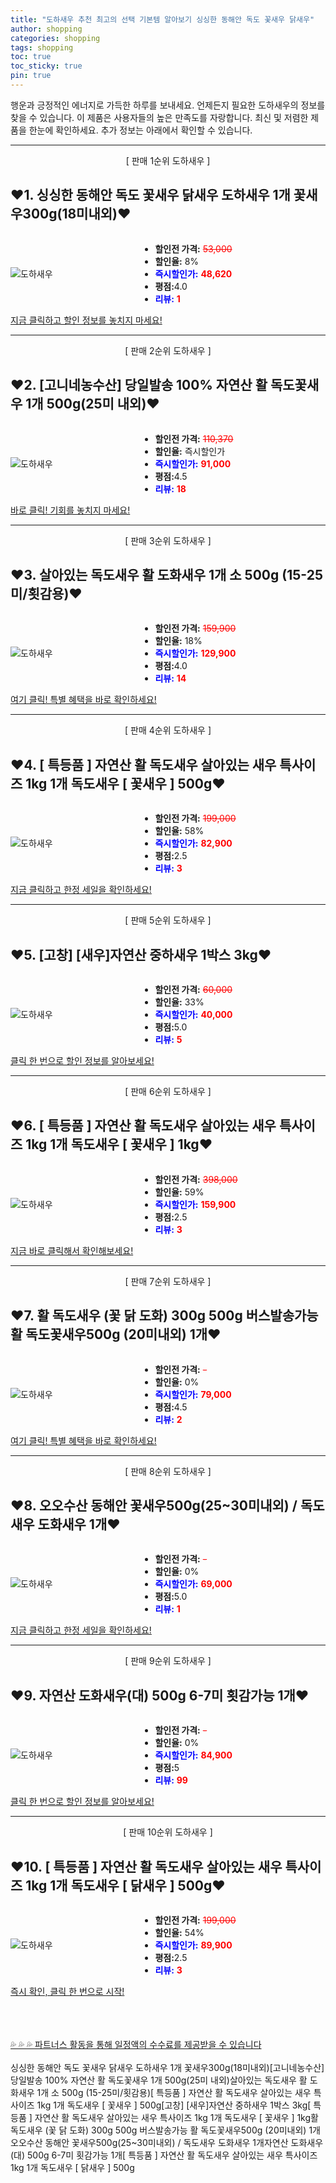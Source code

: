```yaml
---
title: "도하새우 추천 최고의 선택 기본템 알아보기 싱싱한 동해안 독도 꽃새우 닭새우"
author: shopping
categories: shopping
tags: shopping
toc: true
toc_sticky: true
pin: true
---
```

행운과 긍정적인 에너지로 가득한 하루를 보내세요. 언제든지 필요한 도하새우의 정보를 찾을 수 있습니다. 이 제품은 사용자들의 높은 만족도를 자랑합니다. 최신 및 저렴한 제품을 한눈에 확인하세요. 추가 정보는 아래에서 확인할 수 있습니다.

---
<p class="toplist" style="margin: 0 auto; display: block; width: fit-content;">[ 판매 1순위 도하새우 ]</p>

<h2><strong>❤️1. 싱싱한 동해안 독도 꽃새우 닭새우 도하새우 1개 꽃새우300g(18미내외)❤️</strong></h2>

<div style="display: flex; align-items: center;">
    <div style="flex: 0.4;">
        <img src="https://thumbnail10.coupangcdn.com/thumbnails/remote/230x230ex/image/vendor_inventory/502a/3170f346eb2956a59ca757b1b6903379fdace9f022c32ef9c73efdac6d35.png" alt="도하새우" style="max-width: 100%;">
    </div>
    <div style="flex: 0.6; margin-left: 10px;">
        <ul>
            <li><strong>할인전 가격:</strong> <del style="color: red;">53,000</del></li>
            <li><strong>할인율:</strong> 8%</li>
            <li><span style='color:blue'><strong>즉시할인가:</strong></span> <span style='color:red'><strong>48,620</strong></span></li>
            <li><strong>평점:</strong>4.0</li>
            <li><span style='color:blue'><strong>리뷰:</strong></span> <span style='color:red'><strong>1</strong></span></li>
        </ul>
    </div>
</div>
<div class="center">
    <a href="https://selin100587.github.io?lptag=AF9450613&subid=githubio&pageKey=7902770908&traceid=V0-153&itemId=21662723763&vendorItemId=89233929959" class="myButton">
        지금 클릭하고 할인 정보를 놓치지 마세요!
    </a>
</div>


---
<p class="toplist" style="margin: 0 auto; display: block; width: fit-content;">[ 판매 2순위 도하새우 ]</p>

<h2><strong>❤️2. [고니네농수산] 당일발송 100% 자연산 활 독도꽃새우 1개 500g(25미 내외)❤️</strong></h2>

<div style="display: flex; align-items: center;">
    <div style="flex: 0.4;">
        <img src="https://thumbnail8.coupangcdn.com/thumbnails/remote/230x230ex/image/vendor_inventory/ccc0/11e4f8c025ea56b70db0fc8c6df160ead8790643fd9ec80f5ae037ec6867.png" alt="도하새우" style="max-width: 100%;">
    </div>
    <div style="flex: 0.6; margin-left: 10px;">
        <ul>
            <li><strong>할인전 가격:</strong> <del style="color: red;">110,370</del></li>
            <li><strong>할인율:</strong> 즉시할인가</li>
            <li><span style='color:blue'><strong>즉시할인가:</strong></span> <span style='color:red'><strong>91,000</strong></span></li>
            <li><strong>평점:</strong>4.5</li>
            <li><span style='color:blue'><strong>리뷰:</strong></span> <span style='color:red'><strong>18</strong></span></li>
        </ul>
    </div>
</div>
<div class="center">
    <a href="https://selin100587.github.io?lptag=AF9450613&subid=githubio&pageKey=8109151382&traceid=V0-153&itemId=22964609479&vendorItemId=89998620496" class="myButton">
        바로 클릭! 기회를 놓치지 마세요!
    </a>
</div>


---
<p class="toplist" style="margin: 0 auto; display: block; width: fit-content;">[ 판매 3순위 도하새우 ]</p>

<h2><strong>❤️3. 살아있는 독도새우 활 도화새우 1개 소 500g (15-25미/횟감용)❤️</strong></h2>

<div style="display: flex; align-items: center;">
    <div style="flex: 0.4;">
        <img src="https://thumbnail10.coupangcdn.com/thumbnails/remote/230x230ex/image/vendor_inventory/a9de/c434e7e60f08f100622e4975c033ebb87c4f35f25741a1aaf64fbe93ac69.jpg" alt="도하새우" style="max-width: 100%;">
    </div>
    <div style="flex: 0.6; margin-left: 10px;">
        <ul>
            <li><strong>할인전 가격:</strong> <del style="color: red;">159,900</del></li>
            <li><strong>할인율:</strong> 18%</li>
            <li><span style='color:blue'><strong>즉시할인가:</strong></span> <span style='color:red'><strong>129,900</strong></span></li>
            <li><strong>평점:</strong>4.0</li>
            <li><span style='color:blue'><strong>리뷰:</strong></span> <span style='color:red'><strong>14</strong></span></li>
        </ul>
    </div>
</div>
<div class="center">
    <a href="https://selin100587.github.io?lptag=AF9450613&subid=githubio&pageKey=1329824728&traceid=V0-153&itemId=2353717451&vendorItemId=70034577706" class="myButton">
        여기 클릭! 특별 혜택을 바로 확인하세요!
    </a>
</div>


---
<p class="toplist" style="margin: 0 auto; display: block; width: fit-content;">[ 판매 4순위 도하새우 ]</p>

<h2><strong>❤️4. [ 특등품 ] 자연산 활 독도새우 살아있는 새우 특사이즈 1kg 1개 독도새우 [ 꽃새우 ] 500g❤️</strong></h2>

<div style="display: flex; align-items: center;">
    <div style="flex: 0.4;">
        <img src="https://thumbnail9.coupangcdn.com/thumbnails/remote/230x230ex/image/vendor_inventory/3e6d/ca839cc3abb0a7e42c5bb8e804a1f740e48f1e778a58000a4f4f0a271ba9.png" alt="도하새우" style="max-width: 100%;">
    </div>
    <div style="flex: 0.6; margin-left: 10px;">
        <ul>
            <li><strong>할인전 가격:</strong> <del style="color: red;">199,000</del></li>
            <li><strong>할인율:</strong> 58%</li>
            <li><span style='color:blue'><strong>즉시할인가:</strong></span> <span style='color:red'><strong>82,900</strong></span></li>
            <li><strong>평점:</strong>2.5</li>
            <li><span style='color:blue'><strong>리뷰:</strong></span> <span style='color:red'><strong>3</strong></span></li>
        </ul>
    </div>
</div>
<div class="center">
    <a href="https://selin100587.github.io?lptag=AF9450613&subid=githubio&pageKey=7942460449&traceid=V0-153&itemId=21880709667&vendorItemId=88928801850" class="myButton">
        지금 클릭하고 한정 세일을 확인하세요!
    </a>
</div>


---
<p class="toplist" style="margin: 0 auto; display: block; width: fit-content;">[ 판매 5순위 도하새우 ]</p>

<h2><strong>❤️5. [고창] [새우]자연산 중하새우 1박스 3kg❤️</strong></h2>

<div style="display: flex; align-items: center;">
    <div style="flex: 0.4;">
        <img src="https://thumbnail7.coupangcdn.com/thumbnails/remote/230x230ex/image/vendor_inventory/414c/988f293db18fcff47c3652ae783b2a1c513e059f9d30c078a98c616422dc.jpg" alt="도하새우" style="max-width: 100%;">
    </div>
    <div style="flex: 0.6; margin-left: 10px;">
        <ul>
            <li><strong>할인전 가격:</strong> <del style="color: red;">60,000</del></li>
            <li><strong>할인율:</strong> 33%</li>
            <li><span style='color:blue'><strong>즉시할인가:</strong></span> <span style='color:red'><strong>40,000</strong></span></li>
            <li><strong>평점:</strong>5.0</li>
            <li><span style='color:blue'><strong>리뷰:</strong></span> <span style='color:red'><strong>5</strong></span></li>
        </ul>
    </div>
</div>
<div class="center">
    <a href="https://selin100587.github.io?lptag=AF9450613&subid=githubio&pageKey=8233815836&traceid=V0-153&itemId=23700674966&vendorItemId=90725733982" class="myButton">
        클릭 한 번으로 할인 정보를 알아보세요!
    </a>
</div>


---
<p class="toplist" style="margin: 0 auto; display: block; width: fit-content;">[ 판매 6순위 도하새우 ]</p>

<h2><strong>❤️6. [ 특등품 ] 자연산 활 독도새우 살아있는 새우 특사이즈 1kg 1개 독도새우 [ 꽃새우 ] 1kg❤️</strong></h2>

<div style="display: flex; align-items: center;">
    <div style="flex: 0.4;">
        <img src="https://thumbnail9.coupangcdn.com/thumbnails/remote/230x230ex/image/vendor_inventory/3e6d/ca839cc3abb0a7e42c5bb8e804a1f740e48f1e778a58000a4f4f0a271ba9.png" alt="도하새우" style="max-width: 100%;">
    </div>
    <div style="flex: 0.6; margin-left: 10px;">
        <ul>
            <li><strong>할인전 가격:</strong> <del style="color: red;">398,000</del></li>
            <li><strong>할인율:</strong> 59%</li>
            <li><span style='color:blue'><strong>즉시할인가:</strong></span> <span style='color:red'><strong>159,900</strong></span></li>
            <li><strong>평점:</strong>2.5</li>
            <li><span style='color:blue'><strong>리뷰:</strong></span> <span style='color:red'><strong>3</strong></span></li>
        </ul>
    </div>
</div>
<div class="center">
    <a href="https://selin100587.github.io?lptag=AF9450613&subid=githubio&pageKey=7942460449&traceid=V0-153&itemId=21880709679&vendorItemId=88928801902" class="myButton">
        지금 바로 클릭해서 확인해보세요!
    </a>
</div>


---
<p class="toplist" style="margin: 0 auto; display: block; width: fit-content;">[ 판매 7순위 도하새우 ]</p>

<h2><strong>❤️7. 활 독도새우 (꽃 닭 도화) 300g 500g 버스발송가능 활 독도꽃새우500g (20미내외) 1개❤️</strong></h2>

<div style="display: flex; align-items: center;">
    <div style="flex: 0.4;">
        <img src="https://thumbnail8.coupangcdn.com/thumbnails/remote/230x230ex/image/vendor_inventory/d5f7/d8562785b9731ea34fc9d88259139ea1d9442f7b548bbff608a0d07b769e.png" alt="도하새우" style="max-width: 100%;">
    </div>
    <div style="flex: 0.6; margin-left: 10px;">
        <ul>
            <li><strong>할인전 가격:</strong> <del style="color: red;">-</del></li>
            <li><strong>할인율:</strong> 0%</li>
            <li><span style='color:blue'><strong>즉시할인가:</strong></span> <span style='color:red'><strong>79,000</strong></span></li>
            <li><strong>평점:</strong>4.5</li>
            <li><span style='color:blue'><strong>리뷰:</strong></span> <span style='color:red'><strong>2</strong></span></li>
        </ul>
    </div>
</div>
<div class="center">
    <a href="https://selin100587.github.io?lptag=AF9450613&subid=githubio&pageKey=8248608686&traceid=V0-153&itemId=18169642690&vendorItemId=85129275788" class="myButton">
        여기 클릭! 특별 혜택을 바로 확인하세요!
    </a>
</div>


---
<p class="toplist" style="margin: 0 auto; display: block; width: fit-content;">[ 판매 8순위 도하새우 ]</p>

<h2><strong>❤️8. 오오수산 동해안 꽃새우500g(25~30미내외) / 독도새우 도화새우 1개❤️</strong></h2>

<div style="display: flex; align-items: center;">
    <div style="flex: 0.4;">
        <img src="https://thumbnail7.coupangcdn.com/thumbnails/remote/230x230ex/image/vendor_inventory/64d4/764b3683fddcceb766b86c9639b2c13c77c9b4038be3183553fbe0136c7f.jpg" alt="도하새우" style="max-width: 100%;">
    </div>
    <div style="flex: 0.6; margin-left: 10px;">
        <ul>
            <li><strong>할인전 가격:</strong> <del style="color: red;">-</del></li>
            <li><strong>할인율:</strong> 0%</li>
            <li><span style='color:blue'><strong>즉시할인가:</strong></span> <span style='color:red'><strong>69,000</strong></span></li>
            <li><strong>평점:</strong>5.0</li>
            <li><span style='color:blue'><strong>리뷰:</strong></span> <span style='color:red'><strong>1</strong></span></li>
        </ul>
    </div>
</div>
<div class="center">
    <a href="https://selin100587.github.io?lptag=AF9450613&subid=githubio&pageKey=7185297794&traceid=V0-153&itemId=18130174646&vendorItemId=85261785805" class="myButton">
        지금 클릭하고 한정 세일을 확인하세요!
    </a>
</div>


---
<p class="toplist" style="margin: 0 auto; display: block; width: fit-content;">[ 판매 9순위 도하새우 ]</p>

<h2><strong>❤️9. 자연산 도화새우(대) 500g 6-7미 횟감가능 1개❤️</strong></h2>

<div style="display: flex; align-items: center;">
    <div style="flex: 0.4;">
        <img src="https://thumbnail9.coupangcdn.com/thumbnails/remote/230x230ex/image/vendor_inventory/bcc9/8f1c4ce7a353fe1906559825feb21892518357e968f0b777606c29cde00a.jpg" alt="도하새우" style="max-width: 100%;">
    </div>
    <div style="flex: 0.6; margin-left: 10px;">
        <ul>
            <li><strong>할인전 가격:</strong> <del style="color: red;">-</del></li>
            <li><strong>할인율:</strong> 0%</li>
            <li><span style='color:blue'><strong>즉시할인가:</strong></span> <span style='color:red'><strong>84,900</strong></span></li>
            <li><strong>평점:</strong>5</li>
            <li><span style='color:blue'><strong>리뷰:</strong></span> <span style='color:red'><strong>99</strong></span></li>
        </ul>
    </div>
</div>
<div class="center">
    <a href="https://selin100587.github.io?lptag=AF9450613&subid=githubio&pageKey=8187568327&traceid=V0-153&itemId=23417529573&vendorItemId=90444572541" class="myButton">
        클릭 한 번으로 할인 정보를 알아보세요!
    </a>
</div>


---
<p class="toplist" style="margin: 0 auto; display: block; width: fit-content;">[ 판매 10순위 도하새우 ]</p>

<h2><strong>❤️10. [ 특등품 ] 자연산 활 독도새우 살아있는 새우 특사이즈 1kg 1개 독도새우 [ 닭새우 ] 500g❤️</strong></h2>

<div style="display: flex; align-items: center;">
    <div style="flex: 0.4;">
        <img src="https://thumbnail9.coupangcdn.com/thumbnails/remote/230x230ex/image/vendor_inventory/3e6d/ca839cc3abb0a7e42c5bb8e804a1f740e48f1e778a58000a4f4f0a271ba9.png" alt="도하새우" style="max-width: 100%;">
    </div>
    <div style="flex: 0.6; margin-left: 10px;">
        <ul>
            <li><strong>할인전 가격:</strong> <del style="color: red;">199,000</del></li>
            <li><strong>할인율:</strong> 54%</li>
            <li><span style='color:blue'><strong>즉시할인가:</strong></span> <span style='color:red'><strong>89,900</strong></span></li>
            <li><strong>평점:</strong>2.5</li>
            <li><span style='color:blue'><strong>리뷰:</strong></span> <span style='color:red'><strong>3</strong></span></li>
        </ul>
    </div>
</div>
<div class="center">
    <a href="https://selin100587.github.io?lptag=AF9450613&subid=githubio&pageKey=7942460449&traceid=V0-153&itemId=21880709663&vendorItemId=88928801824" class="myButton">
        즉시 확인, 클릭 한 번으로 시작!
    </a>
</div>

<br><br><br>[💦 💦 💦 파트너스 활동을 통해 일정액의 수수료를 제공받을 수 있습니다](https://link.coupang.com/a/bcpT2c)<br><br>싱싱한 동해안 독도 꽃새우 닭새우 도하새우 1개 꽃새우300g(18미내외)[고니네농수산] 당일발송 100% 자연산 활 독도꽃새우 1개 500g(25미 내외)살아있는 독도새우 활 도화새우 1개 소 500g (15-25미/횟감용)[ 특등품 ] 자연산 활 독도새우 살아있는 새우 특사이즈 1kg 1개 독도새우 [ 꽃새우 ] 500g[고창] [새우]자연산 중하새우 1박스 3kg[ 특등품 ] 자연산 활 독도새우 살아있는 새우 특사이즈 1kg 1개 독도새우 [ 꽃새우 ] 1kg활 독도새우 (꽃 닭 도화) 300g 500g 버스발송가능 활 독도꽃새우500g (20미내외) 1개오오수산 동해안 꽃새우500g(25~30미내외) / 독도새우 도화새우 1개자연산 도화새우(대) 500g 6-7미 횟감가능 1개[ 특등품 ] 자연산 활 독도새우 살아있는 새우 특사이즈 1kg 1개 독도새우 [ 닭새우 ] 500g